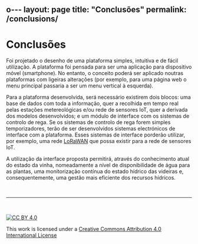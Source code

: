 o---
layout: page
title: "Conclusões"
permalink: /conclusions/
---

# Conclusões

Foi projetado o desenho de uma plataforma simples, intuitiva e de fácil utilização. A plataforma foi pensada para ser uma aplicação para dispositivo móvel (smartphone). No entanto, o conceito poderá ser aplicado noutras plataformas com ligeiras alterações (por exemplo, para uma página web o menu principal passaria a ser um menu vertical à esquerda).

Para a plataforma desenvolvida, será necessário existirem dois blocos: uma base de dados com toda a informação, quer a recolhida em tempo real pelas estações metereológicas e/ou rede de sensores IoT, quer a derivada dos modelos desenvolvidos; e um módulo de interface com os sistemas de controlo de rega. Se os sistemas de controlo de rega forem simples temporizadores, terão de ser desenvolvidos sistemas electrónicos de interface com a plataforma. Esses sistemas de interface porderão utilizar, por exemplo, uma rede [LoRaWAN](https://hackathon-douro-porto-desafio-1.readthedocs.io/) que possa existir para a rede de sensores IoT.

A utilização da interface proposta permitirá, através do conhecimento atual do estado da vinha, nomeadamente a nível de disponibilidade de água para as plantas, uma monitorização contínua do estado hídrico das videiras e, consequentemente, uma gestão mais eficiente dos recursos hídricos. 

&nbsp;

*** 

&nbsp;

[![CC BY 4.0](https://i.creativecommons.org/l/by/4.0/88x31.png)](http://creativecommons.org/licenses/by/4.0/)

This work is licensed under a [Creative Commons Attribution 4.0 International License](http://creativecommons.org/licenses/by/4.0/)
